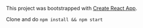 This project was bootstrapped with [Create React App](https://github.com/facebookincubator/create-react-app).

Clone and do `npm install && npm start`
